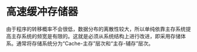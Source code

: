 # 高速缓冲存储器

由于程序的转移概率不会很低，数据分布的离散性较大，所以单纯依靠主存系统提高主存系统的频宽是有限的。这就是必须从系统结构上进行改进，即采用存储体系。通常将存储系统分为“Cache-主存”层次和“主存-辅存”层次。